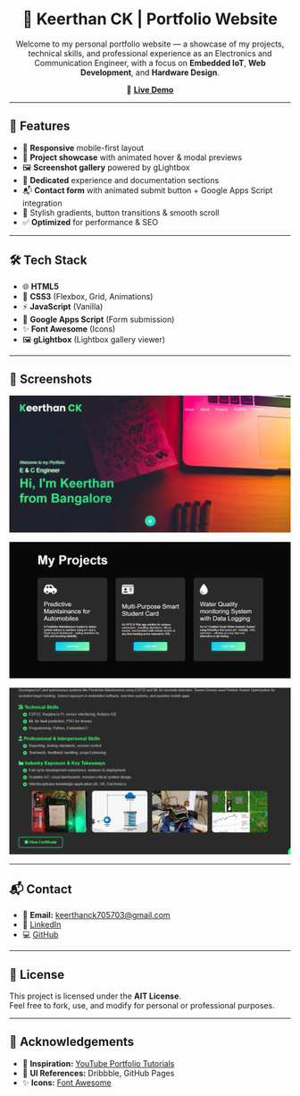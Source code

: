 <h1 align="center">💼 Keerthan CK | Portfolio Website</h1>

<p align="center">
Welcome to my personal portfolio website — a showcase of my projects, technical skills, and professional experience as an Electronics and Communication Engineer, with a focus on <b>Embedded IoT</b>, <b>Web Development</b>, and <b>Hardware Design</b>.
</p>

<p align="center">
  🔗 <a href="https://keerthanck.netlify.app" target="_blank"><b>Live Demo</b></a>
</p>

---

## 🚀 Features

- 🔧 **Responsive** mobile-first layout  
- 📂 **Project showcase** with animated hover & modal previews  
- 🖼 **Screenshot gallery** powered by gLightbox  
- 📄 **Dedicated** experience and documentation sections  
- 📬 **Contact form** with animated submit button + Google Apps Script integration  
- 🎨 Stylish gradients, button transitions & smooth scroll  
- ✅ **Optimized** for performance & SEO  

---

## 🛠️ Tech Stack

- 🌐 **HTML5**
- 🎨 **CSS3** (Flexbox, Grid, Animations)
- ⚡ **JavaScript** (Vanilla)
- 📮 **Google Apps Script** (Form submission)
- ✨ **Font Awesome** (Icons)
- 🖼 **gLightbox** (Lightbox gallery viewer)

---

## 📸 Screenshots

<p align="center">
  <img src="images/screenshot1.webp" alt="Screenshot 1" width="750">
</p>

<p align="center">
  <img src="images/screenshot2.webp" alt="Screenshot 2" width="750">
</p>

<p align="center">
  <img src="images/screenshot3.png" alt="Screenshot 3" width="750">
</p>

---

## 📬 Contact

- 📧 **Email:** keerthanck705703@gmail.com  
- 🔗 [LinkedIn](https://linkedin.com/in/keerthanckece)  
- 💻 [GitHub](https://github.com/Keerthan-CK/keerthan-ck-portfolio)  

---

## 🔐 License

This project is licensed under the **AIT License**.  
Feel free to fork, use, and modify for personal or professional purposes.

---

## 🙌 Acknowledgements

- 🎥 **Inspiration:** [YouTube Portfolio Tutorials](https://www.youtube.com/watch?v=0YFrGy_mzjY)  
- 🎨 **UI References:** Dribbble, GitHub Pages  
- ✨ **Icons:** [Font Awesome](https://fontawesome.com)  
